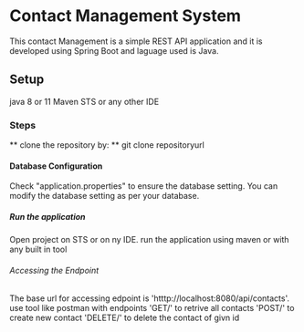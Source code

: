 # Contact Management System

This contact Management is a simple REST API application and it is developed using Spring Boot and laguage used is Java.

## Setup
java 8 or 11
Maven
STS or any other IDE

### Steps
** clone the repository by: **
git clone repositoryurl

#### Database Configuration
Check "application.properties" to ensure the database setting.
You can modify the database setting as per your database.

##### Run the application
Open project on STS or on ny IDE.
run the application using maven or with any built in tool

###### Accessing the Endpoint
The base url for accessing edpoint is 'htttp://localhost:8080/api/contacts'.
use tool like postman with endpoints
'GET/' to retrive all contacts
'POST/' to create new contact
'DELETE/' to delete the contact of givn id
